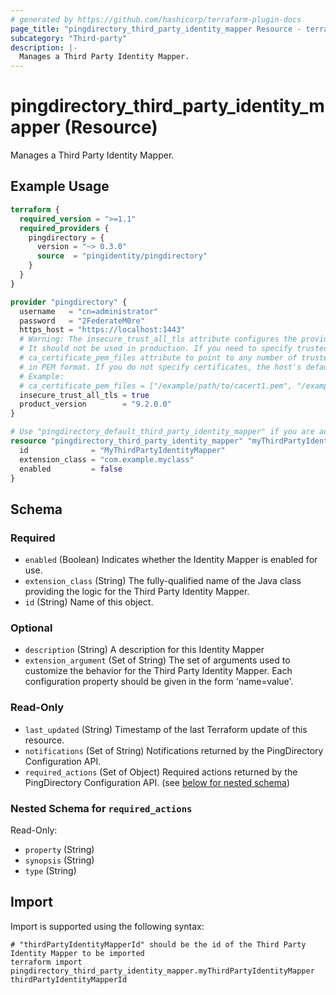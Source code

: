 ```yaml
---
# generated by https://github.com/hashicorp/terraform-plugin-docs
page_title: "pingdirectory_third_party_identity_mapper Resource - terraform-provider-pingdirectory"
subcategory: "Third-party"
description: |-
  Manages a Third Party Identity Mapper.
---
```


# pingdirectory_third_party_identity_mapper (Resource)

Manages a Third Party Identity Mapper.

## Example Usage

```terraform
terraform {
  required_version = ">=1.1"
  required_providers {
    pingdirectory = {
      version = "~> 0.3.0"
      source  = "pingidentity/pingdirectory"
    }
  }
}

provider "pingdirectory" {
  username   = "cn=administrator"
  password   = "2FederateM0re"
  https_host = "https://localhost:1443"
  # Warning: The insecure_trust_all_tls attribute configures the provider to trust any certificate presented by the PingDirectory server.
  # It should not be used in production. If you need to specify trusted CA certificates, use the
  # ca_certificate_pem_files attribute to point to any number of trusted CA certificate files
  # in PEM format. If you do not specify certificates, the host's default root CA set will be used.
  # Example:
  # ca_certificate_pem_files = ["/example/path/to/cacert1.pem", "/example/path/to/cacert2.pem"]
  insecure_trust_all_tls = true
  product_version        = "9.2.0.0"
}

# Use "pingdirectory_default_third_party_identity_mapper" if you are adopting existing configuration from the PingDirectory server into Terraform
resource "pingdirectory_third_party_identity_mapper" "myThirdPartyIdentityMapper" {
  id              = "MyThirdPartyIdentityMapper"
  extension_class = "com.example.myclass"
  enabled         = false
}
```

<!-- schema generated by tfplugindocs -->
## Schema

### Required

- `enabled` (Boolean) Indicates whether the Identity Mapper is enabled for use.
- `extension_class` (String) The fully-qualified name of the Java class providing the logic for the Third Party Identity Mapper.
- `id` (String) Name of this object.

### Optional

- `description` (String) A description for this Identity Mapper
- `extension_argument` (Set of String) The set of arguments used to customize the behavior for the Third Party Identity Mapper. Each configuration property should be given in the form 'name=value'.

### Read-Only

- `last_updated` (String) Timestamp of the last Terraform update of this resource.
- `notifications` (Set of String) Notifications returned by the PingDirectory Configuration API.
- `required_actions` (Set of Object) Required actions returned by the PingDirectory Configuration API. (see [below for nested schema](#nestedatt--required_actions))

<a id="nestedatt--required_actions"></a>
### Nested Schema for `required_actions`

Read-Only:

- `property` (String)
- `synopsis` (String)
- `type` (String)

## Import

Import is supported using the following syntax:

```shell
# "thirdPartyIdentityMapperId" should be the id of the Third Party Identity Mapper to be imported
terraform import pingdirectory_third_party_identity_mapper.myThirdPartyIdentityMapper thirdPartyIdentityMapperId
```
